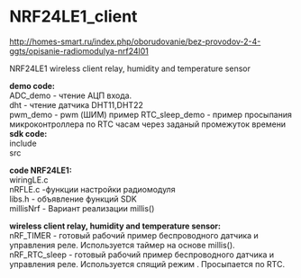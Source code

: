 NRF24LE1_client
===============


http://homes-smart.ru/index.php/oborudovanie/bez-provodov-2-4-ggts/opisanie-radiomodulya-nrf24l01


NRF24LE1 wireless client relay, humidity and temperature sensor

<B>demo code:</B><br>
ADC_demo - чтение АЦП входа.<br>
dht - чтение датчика DHT11,DHT22<br>
pwm_demo - pwm (ШИМ) пример
RTC_sleep_demo - пример просыпания микроконтроллера по RTC часам через заданый промежуток времени
<B>sdk code:</B><br>
include<br>
src

<B>code NRF24LE1:</B><br>
wiringLE.c<br>
nRFLE.c -функции настройки радиомодуля<br>
libs.h - объявление функций SDK<br>
millisNrf - Вариант реализации millis()


<B>wireless client relay, humidity and temperature sensor:</B><br>
nRF_TIMER - готовый рабочий пример беспроводного датчика и управления реле. Используется таймер на основе millis().<br>
nRF_RTC_sleep - готовый рабочий пример беспроводного датчика и управления реле. Используется спящий режим . Просыпается по RTC.